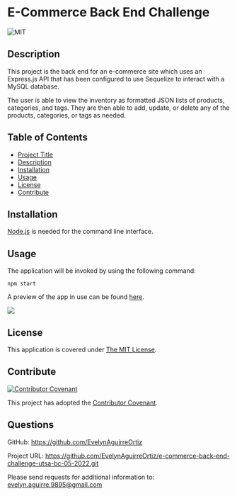 # E-Commerce Back End Challenge

![MIT](https://img.shields.io/badge/License-MIT-yellow.svg)

## Description

This project is the back end for an e-commerce site which uses an Express.js API that has been configured to use Sequelize to interact with a MySQL database.

The user is able to view the inventory as formatted JSON lists of products, categories, and tags. They are then able to add, update, or delete any of the products, categories, or tags as needed.

## Table of Contents

- [Project Title](#e-commerce-back-end-challenge)
- [Description](#description)
- [Installation](#installation)
- [Usage](#usage)
- [License](#license)
- [Contribute](#contribute)

## Installation

[Node.js](https://www.npmjs.com/package/install) is needed for the command line interface.

## Usage

The application will be invoked by using the following command:

```
npm start
```

A preview of the app in use can be found [here](./assets/images/e-commerce-back-end-demo.mp4).

![](./assets/images/e-commerce-back-end-demo.gif)

## License

This application is covered under [The MIT License](https://opensource.org/licenses/MIT).

## Contribute

[![Contributor Covenant](https://img.shields.io/badge/Contributor%20Covenant-2.1-4baaaa.svg)](code_of_conduct.md)

This project has adopted the [Contributor Covenant](https://www.contributor-covenant.org/).

## Questions

GitHub:
<https://github.com/EvelynAguirreOrtiz>

Project URL:
https://github.com/EvelynAguirreOrtiz/e-commerce-back-end-challenge-utsa-bc-05-2022.git

Please send requests for additional information to:
<evelyn.aguirre.9895@gmail.com>
